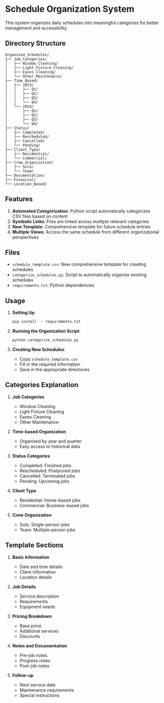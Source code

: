 # Schedule Organization System

This system organizes daily schedules into meaningful categories for better management and accessibility.

## Directory Structure

```
Organized_Schedules/
├── Job_Categories/
│   ├── Window_Cleaning/
│   ├── Light_Fixture_Cleaning/
│   ├── Eaves_Cleaning/
│   └── Other_Maintenance/
├── Time_Based/
│   ├── 2023/
│   │   ├── Q1/
│   │   ├── Q2/
│   │   ├── Q3/
│   │   └── Q4/
│   └── 2024/
│       ├── Q1/
│       ├── Q2/
│       ├── Q3/
│       └── Q4/
├── Status/
│   ├── Completed/
│   ├── Rescheduled/
│   ├── Cancelled/
│   └── Pending/
├── Client_Type/
│   ├── Residential/
│   └── Commercial/
├── Crew_Organization/
│   ├── Solo/
│   └── Team/
├── Documentation/
├── Financial/
└── Location_Based/
```

## Features

1. **Automated Categorization**: Python script automatically categorizes CSV files based on content
2. **Symbolic Links**: Files are linked across multiple relevant categories
3. **New Template**: Comprehensive template for future schedule entries
4. **Multiple Views**: Access the same schedule from different organizational perspectives

## Files

- `schedule_template.csv`: New comprehensive template for creating schedules
- `categorize_schedules.py`: Script to automatically organize existing schedules
- `requirements.txt`: Python dependencies

## Usage

1. **Setting Up**:
   ```bash
   pip install -r requirements.txt
   ```

2. **Running the Organization Script**:
   ```bash
   python categorize_schedules.py
   ```

3. **Creating New Schedules**:
   - Copy `schedule_template.csv`
   - Fill in the required information
   - Save in the appropriate directories

## Categories Explanation

1. **Job Categories**
   - Window Cleaning
   - Light Fixture Cleaning
   - Eaves Cleaning
   - Other Maintenance

2. **Time-based Organization**
   - Organized by year and quarter
   - Easy access to historical data

3. **Status Categories**
   - Completed: Finished jobs
   - Rescheduled: Postponed jobs
   - Cancelled: Terminated jobs
   - Pending: Upcoming jobs

4. **Client Type**
   - Residential: Home-based jobs
   - Commercial: Business-based jobs

5. **Crew Organization**
   - Solo: Single-person jobs
   - Team: Multiple-person jobs

## Template Sections

1. **Basic Information**
   - Date and time details
   - Client information
   - Location details

2. **Job Details**
   - Service description
   - Requirements
   - Equipment needs

3. **Pricing Breakdown**
   - Base price
   - Additional services
   - Discounts

4. **Notes and Documentation**
   - Pre-job notes
   - Progress notes
   - Post-job notes

5. **Follow-up**
   - Next service date
   - Maintenance requirements
   - Special instructions 